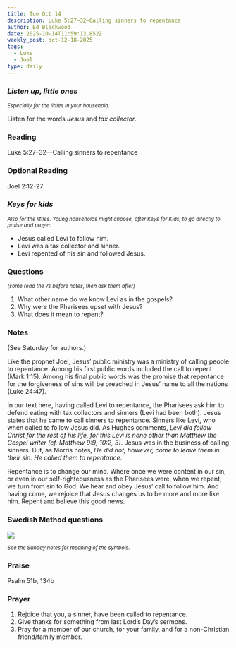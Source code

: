 ```yaml
---
title: Tue Oct 14
description: Luke 5:27–32—Calling sinners to repentance
author: Ed Blackwood
date: 2025-10-14T11:59:13.852Z
weekly_post: oct-12-18-2025
tags:
  - Luke
  - Joel
type: daily
---
```

### *Listen up, little ones*

<div><small><i>Especially for the littles in your household.</i></small></div>

Listen for the words *Jesus* and *tax collector*.

### Reading

Luke 5:27–32—Calling sinners to repentance

### Optional Reading

Joel 2:12-27

### *Keys for kids*

<div><small><i>Also for the littles. Young households might choose, after Keys for Kids, to go directly to praise and prayer.</i></small></div>

* Jesus called Levi to follow him.
* Levi was a tax collector and sinner.
* Levi repented of his sin and followed Jesus.

### Questions

<div><small><i>(some read the ?s before notes, then ask them after)</i></small></div>

1. What other name do we know Levi as in the gospels?
2. Why were the Pharisees upset with Jesus?
3. What does it mean to repent?

### Notes

(See Saturday for authors.)	 

Like the prophet Joel, Jesus’ public ministry was a ministry of calling people to repentance. Among his first public words included the call to repent (Mark 1:15). Among his final public words was the promise that repentance for the forgiveness of sins will be preached in Jesus’ name to all the nations (Luke 24:47).

In our text here, having called Levi to repentance, the Pharisees ask him to defend eating with tax collectors and sinners (Levi had been both). Jesus states that he came to call sinners to repentance. Sinners like Levi, who when called to follow Jesus did. As Hughes comments, *Levi did follow Christ for the rest of his life, for this Levi is none other than Matthew the Gospel writer (cf. Matthew 9:9; 10:2, 3)*. Jesus was in the business of calling sinners. But, as Morris notes, *He did not, however, come to leave them in their sin. He called them to repentance*.

Repentance is to change our mind. Where once we were content in our sin, or even in our self-righteousness as the Pharisees were, when we repent, we turn from sin to God. We hear and obey Jesus’ call to follow him. And having come, we rejoice that Jesus changes us to be more and more like him. Repent and believe this good news.

### Swedish Method questions

![](/static/img/family_worship_study_ed-swedish_questions.png)

<div><small><i>See the Sunday notes for meaning of the symbols.</i></small></div>

### Praise

P﻿salm 51b, 134b

### Prayer

1. Rejoice that you, a sinner, have been called to repentance.
2. Give thanks for something from last Lord’s Day’s sermons.
3. Pray for a member of our church, for your family, and for a non-Christian friend/family member.